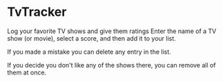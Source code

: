 # TvTracker
Log your favorite TV shows and give them ratings
Enter the name of a TV show (or movie), select a score, and then add it to your list.

If you made a mistake you can delete any entry in the list.

If you decide you don't like any of the shows there, you can remove all of them at once.
